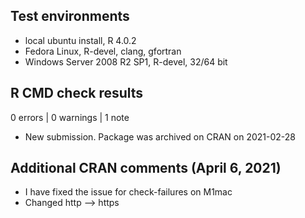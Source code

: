## Test environments
* local ubuntu install, R 4.0.2
* Fedora Linux, R-devel, clang, gfortran
* Windows Server 2008 R2 SP1, R-devel, 32/64 bit

## R CMD check results

0 errors | 0 warnings | 1 note

* New submission. Package was archived on CRAN on 2021-02-28


## Additional CRAN comments (April 6, 2021)

* I have fixed the issue for check-failures on M1mac
* Changed http --> https
